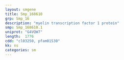 ```yaml
---
layout: smgene
title: Smp_168610
grp: Smp_16
description: "myelin transcription factor 1 protein"
smp: Smp_168610.1
uniprot: "G4VQW7"
length:  1776
cdd: "cl03250, pfam01530"
kk: ns
categories: sm
---
```

